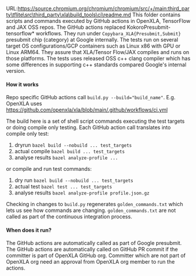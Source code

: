 URL:https://source.chromium.org/chromium/chromium/src/+/main:third_party\tflite\src\third_party\xla\build_tools\ci\readme.md
This folder contains scripts and commands executed by GitHub actions in OpenXLA,
TensorFlow and JAX OSS repos. The GitHub actions replaced
KokoroPresubmit-tensorflow* workflows. They run under
`Copybara_XLA{Presubmit,Submit}` presubmit chip (category) at Google internally.
The tests run on several target OS configurations/GCP containers such as Linux
x86 with GPU or Linux ARM64. They assure that XLA/Tensor Flow/JAX compiles and
runs on those platforms. The tests uses released OSS c++ clang compiler which
has some differences in supporting c++ standards compared Google's internal
version.

#### How it works

Repo specific GitHub actions call `build.py --build="build_name"`. E.g. OpenXLA
uses https://github.com/openxla/xla/blob/main/.github/workflows/ci.yml

The build here is a set of shell script commands executing the test targets or
doing compile only testing. Each GitHub action call translates into compile only
test:

1.  dryrun `bazel build --nobuild ... test_targets`
1.  actual compile `bazel build ... test_targets`
1.  analyse results `bazel analyze-profile ...`

or compile and run test commands:

1.  dry run `bazel build --nobuild ... test_targets`
1.  actual test `bazel test ... test_targets`
1.  analyse results `bazel analyze-profile profile.json.gz`

Checking in changes to `build.py` regenerates `golden_commands.txt` which lets
us see how commands are changing. `golden_commands.txt` are not called as part
of the continuous integration process.

#### When does it run?

The GitHub actions are automatically called as part of Google presubmit. The
GitHub actions are automatically called on GitHub PR commit if the committer is
part of OpenXLA GitHub org. Committer which are not part of OpenXLA org need an
approval from OpenXLA org member to run the actions.
